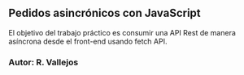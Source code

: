 ## Pedidos asincrónicos con JavaScript

El objetivo del trabajo práctico es consumir una API Rest de manera asíncrona desde el front-end usando fetch API.

### Autor: R. Vallejos